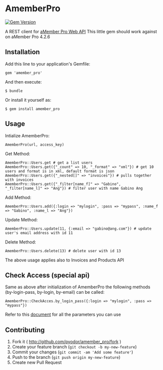 # AmemberPro

[![Gem Version](https://badge.fury.io/rb/amember_pro.png)](http://badge.fury.io/rb/amember_pro)

A REST client for [aMember Pro Web API](http://www.amember.com/docs/REST)
This little gem should work against on aMember Pro 4.2.6

## Installation

Add this line to your application's Gemfile:

    gem 'amember_pro'

And then execute:

    $ bundle

Or install it yourself as:

    $ gem install amember_pro

## Usage

Intialize AmemberPro:

    AmemberPro(url, access_key)

Get Method:
    
    AmemberPro::Users.get # get a list users
    AmemberPro::Users.get({"_count" => 10, "_format" => "xml"}) # get 10 users and format is in xml, default format is json
    AmemberPro::Users.get({"_nested[]" => "invoices"}) # pulls together with invoices
    AmemberPro::Users.get({"_filter[name_f]" => "Gabino", "_filter[name_l]" => "Ang"}) # filter user with name Gabino Ang
    
Add Method:

    AmemberPro::Users.add({:login => "mylogin", :pass => "mypass", :name_f => "Gabino", :name_l => "Ang"})

Update Method:

    AmemberPro::Users.update(11, {:email => "gabino@ang.com"}) # update user's email address with id 11 

Delete Method:
    
    AmemberPro::Users.delete(13) # delete user with id 13

The above usage applies also to Invoices and Products API

## Check Access (special api)

Same as above after initialization of AmemberPro the following 
methods (by-login-pass, by-login, by-email) can be called:

    AmemberPro::CheckAcces.by_login_pass({:login => "mylogin", :pass => "mypass"})

Refer to this [document](http://www.amember.com/docs/REST) for all the parameters you can use

## Contributing

1. Fork it ( http://github.com/pyodor/amember_pro/fork )
2. Create your feature branch (`git checkout -b my-new-feature`)
3. Commit your changes (`git commit -am 'Add some feature'`)
4. Push to the branch (`git push origin my-new-feature`)
5. Create new Pull Request
